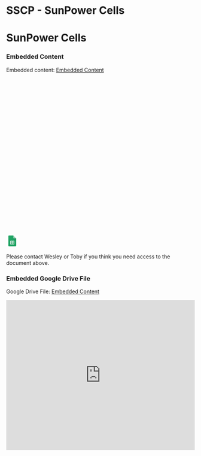 # SSCP - SunPower Cells

# SunPower Cells

[](https://docs.google.com/spreadsheets/d/0Aj98Z3dc1q87dDMxLTVVLUtxQUpRbU5VWC1rbkx0bHc/edit)

### Embedded Content

Embedded content: [Embedded Content]()

<iframe width="100%" height="400" src="" frameborder="0"></iframe>

![](../../../../assets/sheets_32dp.png)

Please contact Wesley or Toby if you think you need access to the document above.

[](https://drive.google.com/folderview?id=1DDngoIsmfEdY2GdLTAgm9HrGMi6xs1AU)

### Embedded Google Drive File

Google Drive File: [Embedded Content](https://drive.google.com/embeddedfolderview?id=1DDngoIsmfEdY2GdLTAgm9HrGMi6xs1AU#list)

<iframe width="100%" height="400" src="https://drive.google.com/embeddedfolderview?id=1DDngoIsmfEdY2GdLTAgm9HrGMi6xs1AU#list" frameborder="0"></iframe>

